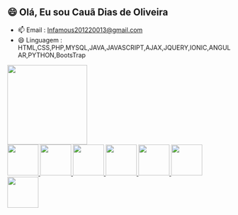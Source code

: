 <h2>😄 Olá, Eu sou Cauã Dias de Oliveira</h2>


- 📫 Email : Infamous201220013@gmail.com
- 😄 Linguagem : HTML,CSS,PHP,MYSQL,JAVA,JAVASCRIPT,AJAX,JQUERY,IONIC,ANGULAR,PYTHON,BootsTrap

<div align="left">
  <a href="https://github.com/rafaballerini">
  <img height="180em" src="https://github-readme-stats.vercel.app/api?username=CauaTech&show_icons=true&theme=dark&include_all_commits=true&count_private=true"/>
</div>
<img height="70em" src="https://peritoemphp.com/wp-content/uploads/2019/02/letter_c_PNG22.png"/>
<img height="70em" src="https://static.wikia.nocookie.net/lpunb/images/e/e4/Python.png/revision/latest?cb=20151113030452"/>
<img height="70em" src="https://logodownload.org/wp-content/uploads/2016/10/html5-logo-8.png"/>
<img height="70em" src="https://logospng.org/download/css-3/logo-css-3-512.png"/>
<img height="70em" src="https://mestresdaweb.com.br/wp-content/uploads/2020/05/kisscc0-computer-icons-logo-brand-javascript-angle-js-5b741783856f77.0690615715343348515466.png"/>
<img height="70em" src="https://logodownload.org/wp-content/uploads/2016/10/mysql-logo-1.png"/>
<img height="70em" src="https://upload.wikimedia.org/wikipedia/commons/thumb/2/27/PHP-logo.svg/1200px-PHP-logo.svg.png"/> 
